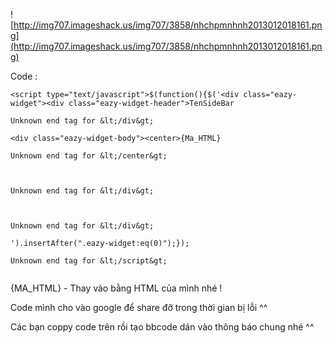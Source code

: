 ![http://img707.imageshack.us/img707/3858/nhchpmnhnh2013012018161.png](http://img707.imageshack.us/img707/3858/nhchpmnhnh2013012018161.png)

Code :


```
<script type="text/javascript">$(function(){$('<div class="eazy-widget"><div class="eazy-widget-header">TenSideBar

Unknown end tag for &lt;/div&gt;

<div class="eazy-widget-body"><center>{Ma_HTML}

Unknown end tag for &lt;/center&gt;



Unknown end tag for &lt;/div&gt;



Unknown end tag for &lt;/div&gt;

').insertAfter(".eazy-widget:eq(0)");});

Unknown end tag for &lt;/script&gt;


```



{MA\_HTML} - Thay vào bằng HTML của mình nhé !

Code mình cho vào google để share đỡ trong thời gian bị lỗi ^^

Các bạn coppy code trên rồi tạo bbcode dán vào thông báo chung nhé ^^